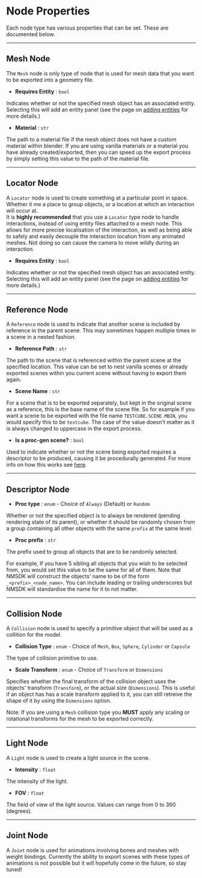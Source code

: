 # Node Properties

Each node type has various properties that can be set. These are documented below.

---

## Mesh Node

The `Mesh` node is only type of node that is used for mesh data that you want to be exported into a geometry file.

- **Requires Entity** : `bool`

Indicates whether or not the specified mesh object has an associated entity.
Selecting this will add an entity panel (see the page on [adding entities](./entities.md) for more details.)

- **Material** : `str`

The path to a material file if the mesh object does not have a custom material within blender.
If you are using vanilla materials or a material you have already created/exported, then you can speed up the export process by simply setting this value to the path of the material file.

---

## Locator Node

A `Locator` node is used to create something at a particular point in space. Whether it me a place to group objects, or a location at which an interaction will occur at.  
It is **highly recommended** that you use a `Locator` type node to handle interactions, instead of using entity files attached to a mesh node. This allows for more precise localisation of the interaction, as well as being able to safely and easily decouple the interaction location from any animated meshes. Not doing so can cause the camera to move wildly during an interaction.

- **Requires Entity** : `bool`

Indicates whether or not the specified mesh object has an associated entity.
Selecting this will add an entity panel (see the page on [adding entities](./entities.md) for more details.)

---

## Reference Node

A `Reference` node is used to indicate that another scene is included by reference in the parent scene. This may sometimes happen multiple times in a scene in a nested fashion.

- **Reference Path** : `str`

The path to the scene that is referenced within the parent scene at the specified location.
This value can be set to nest vanilla scenes or already exported scenes within you current scene without having to export them again.

- **Scene Name** : `str`

For a scene that is to be exported separately, but kept in the original scene as a reference, this is the base name of the scene file. So for example if you want a scene to be exported with the file name `TESTCUBE.SCENE.MBIN`, you would specify this to be `testcube`. The case of the value doesn't matter as it is always changed to uppercase in the export process.

- **Is a proc-gen scene?** : `bool`

Used to indicate whether or not the scene being exported requires a descriptor to be produced, causing it be procedurally generated.
For more info on how this works see [here](./proc_gen.md).

---

## Descriptor Node

- **Proc type** : `enum` - Choice of `Always` (Default) or `Random`

Whether or not the specified object is to always be rendered (pending rendering state of its parent), or whether it should be randomly chosen from a group containing all other objects with the same `prefix` at the same level.

- **Proc prefix** : `str`

The prefix used to group all objects that are to be randomly selected.

For example, If you have 5 sibling all objects that you wish to be selected from, you would set this value to be the same for all of them.
Note that NMSDK will construct the objects' name to be of the form `_<prefix>_<node_name>`. You can include leading or trailing underscores but NMSDK will standardise the name for it to not matter.

---

## Collision Node

A `Collision` node is used to specify a primitive object that will be used as a collition for the model.

- **Collision Type** : `enum` - Choice of `Mesh`, `Box`, `Sphere`, `Cylinder` or `Capsule`

The type of collision primitive to use.

- **Scale Transform** : `enum` - Choice of `Transform` or `Dimensions`

Specifies whether the final transform of the collision object uses the objects' transform (`Transform`), or the actual size (`Dimensions`). This is useful if an object has has a scale transform applied to it, you can still retreive the shape of it by using the `Dimensions` option.

Note: If you are using a `Mesh` collision type you **MUST** apply any scaling or rotational transforms for the mesh to be exported correctly.

---

## Light Node

A `Light` node is used to create a light source in the scene.

- **Intensity** : `float`

The intensity of the light.

- **FOV** : `float`

The field of view of the light source. Values can range from 0 to 360 (degrees).

---

## Joint Node

A `Joint` node is used for animations involving bones and meshes with weight bindings. Currently the ability to export scenes with these types of animations is not possible but it will hopefully come in the future, so stay tuned!